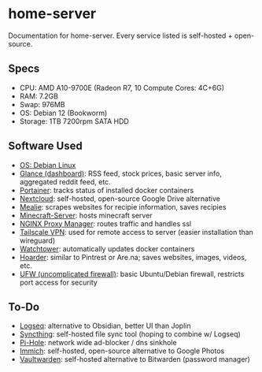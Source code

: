 # home-server
Documentation for home-server. Every service listed is self-hosted + open-source.

## Specs
* CPU: AMD A10-9700E (Radeon R7, 10 Compute Cores: 4C+6G)
* RAM: 7.2GB
* Swap: 976MB
* OS: Debian 12 (Bookworm)
* Storage: 1TB 7200rpm SATA HDD


## Software Used
* [OS: Debian Linux](https://github.com/debian)
* [Glance (dashboard)](https://github.com/glanceapp/glance): RSS feed, stock prices, basic server info, aggregated reddit feed, etc.
* [Portainer](https://github.com/portainer/portainer): tracks status of installed docker containers
* [Nextcloud](https://github.com/nextcloud/docker): self-hosted, open-source Google Drive alternative
* [Mealie](https://github.com/mealie-recipes/mealie): scrapes websites for recipie information, saves recipies
* [Minecraft-Server](https://github.com/itzg/docker-minecraft-server): hosts minecraft server
* [NGINX Proxy Manager](https://github.com/NginxProxyManager/nginx-proxy-manager): routes traffic and handles ssl
* [Tailscale VPN](https://github.com/tailscale/tailscale): used for remote access to server (easier installation than wireguard)
* [Watchtower](https://github.com/containrrr/watchtower): automatically updates docker containers
* [Hoarder](https://github.com/hoarder-app/hoarder): similar to Pintrest or Are.na; saves websites, images, videos, etc.
* [UFW (uncomplicated firewall)](https://help.ubuntu.com/community/UFW): basic Ubuntu/Debian firewall, restricts port access for security

## To-Do
* [Logseq](https://github.com/logseq/logseq): alternative to Obsidian, better UI than Joplin
* [Syncthing](https://github.com/syncthing/syncthing): self-hosted file sync tool (hoping to combine w/ Logseq)
* [Pi-Hole](https://github.com/pi-hole/pi-hole): network wide ad-blocker / dns sinkhole
* [Immich](https://github.com/immich-app/immich): self-hosted, open-source alternative to Google Photos
* [Vaultwarden](https://github.com/dani-garcia/vaultwarden): self-hosted alternative to Bitwarden (password manager)
